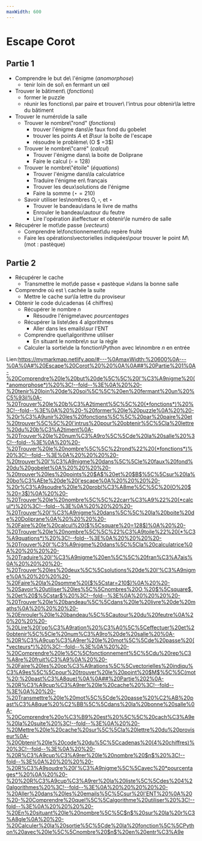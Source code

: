 ```yaml
---
maxWidth: 600
---
```


# Escape Corot  

## Partie 1
- Comprendre le but de\\ l'énigme (*anomorphose*) <!--fold-->
  - tenir loin de soi\\ en fermant un œil
- Trouver le bâtiment\\ (*fonctions*) <!--fold-->
  - former le puzzle
  - réunir les fonctions\\ par paire et trouver\\ l'intrus pour obtenir\\la lettre du bâtiment
- Trouver le numéro\\de la salle <!--fold-->
  - Trouver le nombre\\"rond" (*fonctions*) <!--fold-->
    - trouver l'énigme dans\\le faux fond du gobelet
    - trouver les points $A$ et $B$\\sur la boîte de l'escape
    - résoudre le problème\\ (O $ =3$)
  - Trouver le nombre\\"carré" (*calcul*) <!--fold-->
    - Trouver l'énigme dans\\ la boite de Doliprane
    - Faire le calcul ($\square =128$)
  - Trouver le nombre\\"étoile" (*équations*) <!--fold-->
    - Trouver l'énigme dans\\la calculatrice
    - Traduire l'énigme en\\ français
    - Trouver les deux\\solutions de l'énigme
    - Faire la somme ($\star=210$)
  - Savoir utiliser les\\nombres O, $\square$, et $\star$ <!--fold-->
    - Trouver le bandeau\\dans le livre de maths
    - Enrouler le bandeau\\autour du feutre
    - Lire l'opération à\\effectuer et obtenir\\le numéro de salle 
- Récupérer le mot\\de passe (*vecteurs*) <!--fold-->
  - Comprendre le\\fonctionnement\\du repère fruité
  - Faire les opérations\\vectorielles indiquées\\pour trouver le point $M$\\(mot : pastèque)

## Partie 2
- Récupérer le cache <!--fold-->
  - Transmettre le mot\\de passe « pastèque »\\dans la bonne salle
- Comprendre où est \\ cachée la suite <!--fold-->
  - Mettre le cache sur\\la lettre du proviseur
- Obtenir le code du\\cadenas (4 chiffres) <!--fold-->
  - Récupérer le nombre $n$ <!--fold-->
    - Résoudre l'énigme\\avec *pourcentages* 
  -  Récupérer la liste\\des 4 algorithmes <!--fold-->
     - Aller dans les emails\\sur l'ENT 
  - Comprendre quel\\algorithme utiliser <!--fold-->
    - En situant le nombre\\$n$ sur la règle
  - Calculer la sortie\\de la fonction\\Python avec le\\nombre $n$ en entrée
  
Lien:https://mymarkmap.netlify.app/#---%0AmaxWidth:%20600%0A---%0A%0A#%20Escape%20Corot%20%20%0A%0A##%20Partie%201%0A-%20Comprendre%20le%20but%20de%5C%5C%20l'%C3%A9nigme%20(*anomorphose*)%20%3C!--fold--%3E%0A%20%20-%20tenir%20loin%20de%20soi%5C%5C%20en%20fermant%20un%20%C5%93il%0A-%20Trouver%20le%20b%C3%A2timent%5C%5C%20(*fonctions*)%20%3C!--fold--%3E%0A%20%20-%20former%20le%20puzzle%0A%20%20-%20r%C3%A9unir%20les%20fonctions%5C%5C%20par%20paire%20et%20trouver%5C%5C%20l'intrus%20pour%20obtenir%5C%5Cla%20lettre%20du%20b%C3%A2timent%0A-%20Trouver%20le%20num%C3%A9ro%5C%5Cde%20la%20salle%20%3C!--fold--%3E%0A%20%20-%20Trouver%20le%20nombre%5C%5C%22rond%22%20(*fonctions*)%20%3C!--fold--%3E%0A%20%20%20%20-%20trouver%20l'%C3%A9nigme%20dans%5C%5Cle%20faux%20fond%20du%20gobelet%0A%20%20%20%20-%20trouver%20les%20points%20$A$%20et%20$B$%5C%5Csur%20la%20bo%C3%AEte%20de%20l'escape%0A%20%20%20%20-%20r%C3%A9soudre%20le%20probl%C3%A8me%5C%5C%20(O%20$%20=3$)%0A%20%20-%20Trouver%20le%20nombre%5C%5C%22carr%C3%A9%22%20(*calcul*)%20%3C!--fold--%3E%0A%20%20%20%20-%20Trouver%20l'%C3%A9nigme%20dans%5C%5C%20la%20boite%20de%20Doliprane%0A%20%20%20%20-%20Faire%20le%20calcul%20($%5Csquare%20=128$)%0A%20%20-%20Trouver%20le%20nombre%5C%5C%22%C3%A9toile%22%20(*%C3%A9quations*)%20%3C!--fold--%3E%0A%20%20%20%20-%20Trouver%20l'%C3%A9nigme%20dans%5C%5Cla%20calculatrice%0A%20%20%20%20-%20Traduire%20l'%C3%A9nigme%20en%5C%5C%20fran%C3%A7ais%0A%20%20%20%20-%20Trouver%20les%20deux%5C%5Csolutions%20de%20l'%C3%A9nigme%0A%20%20%20%20-%20Faire%20la%20somme%20($%5Cstar=210$)%0A%20%20-%20Savoir%20utiliser%20les%5C%5Cnombres%20O,%20$%5Csquare$,%20et%20$%5Cstar$%20%3C!--fold--%3E%0A%20%20%20%20-%20Trouver%20le%20bandeau%5C%5Cdans%20le%20livre%20de%20maths%0A%20%20%20%20-%20Enrouler%20le%20bandeau%5C%5Cautour%20du%20feutre%0A%20%20%20%20-%20Lire%20l'op%C3%A9ration%20%C3%A0%5C%5Ceffectuer%20et%20obtenir%5C%5Cle%20num%C3%A9ro%20de%20salle%20%0A-%20R%C3%A9cup%C3%A9rer%20le%20mot%5C%5Cde%20passe%20(*vecteurs*)%20%3C!--fold--%3E%0A%20%20-%20Comprendre%20le%5C%5Cfonctionnement%5C%5Cdu%20rep%C3%A8re%20fruit%C3%A9%0A%20%20-%20Faire%20les%20op%C3%A9rations%5C%5Cvectorielles%20indiqu%C3%A9es%5C%5Cpour%20trouver%20le%20point%20$M$%5C%5C(mot%20:%20past%C3%A8que)%0A%0A##%20Partie%202%0A-%20R%C3%A9cup%C3%A9rer%20le%20cache%20%3C!--fold--%3E%0A%20%20-%20Transmettre%20le%20mot%5C%5Cde%20passe%20%C2%AB%20past%C3%A8que%20%C2%BB%5C%5Cdans%20la%20bonne%20salle%0A-%20Comprendre%20o%C3%B9%20est%20%5C%5C%20cach%C3%A9e%20la%20suite%20%3C!--fold--%3E%0A%20%20-%20Mettre%20le%20cache%20sur%5C%5Cla%20lettre%20du%20proviseur%0A-%20Obtenir%20le%20code%20du%5C%5Ccadenas%20(4%20chiffres)%20%3C!--fold--%3E%0A%20%20-%20R%C3%A9cup%C3%A9rer%20le%20nombre%20$n$%20%3C!--fold--%3E%0A%20%20%20%20-%20R%C3%A9soudre%20l'%C3%A9nigme%5C%5Cavec%20*pourcentages*%20%0A%20%20-%20%20R%C3%A9cup%C3%A9rer%20la%20liste%5C%5Cdes%204%20algorithmes%20%3C!--fold--%3E%0A%20%20%20%20%20-%20Aller%20dans%20les%20emails%5C%5Csur%20l'ENT%20%0A%20%20-%20Comprendre%20quel%5C%5Calgorithme%20utiliser%20%3C!--fold--%3E%0A%20%20%20%20-%20En%20situant%20le%20nombre%5C%5C$n$%20sur%20la%20r%C3%A8gle%0A%20%20-%20Calculer%20la%20sortie%5C%5Cde%20la%20fonction%5C%5CPython%20avec%20le%5C%5Cnombre%20$n$%20en%20entr%C3%A9e
